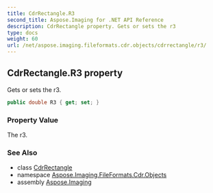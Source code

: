 ```yaml
---
title: CdrRectangle.R3
second_title: Aspose.Imaging for .NET API Reference
description: CdrRectangle property. Gets or sets the r3
type: docs
weight: 60
url: /net/aspose.imaging.fileformats.cdr.objects/cdrrectangle/r3/
---
```

## CdrRectangle.R3 property

Gets or sets the r3.

```csharp
public double R3 { get; set; }
```

### Property Value

The r3.

### See Also

* class [CdrRectangle](../)
* namespace [Aspose.Imaging.FileFormats.Cdr.Objects](../../cdrrectangle/)
* assembly [Aspose.Imaging](../../../)


